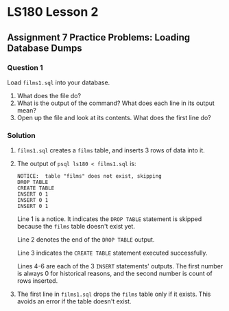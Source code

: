 # LS180 Lesson 2

## Assignment 7 Practice Problems: Loading Database Dumps

### Question 1

Load `films1.sql` into your database.

1. What does the file do?
2. What is the output of the command? What does each line in its output mean?
3. Open up the file and look at its contents. What does the first line do?

### Solution

1. `films1.sql` creates a `films` table, and inserts 3 rows of data into it.
2. The output of `psql ls180 < films1.sql` is:

    ```console
    NOTICE:  table "films" does not exist, skipping
    DROP TABLE
    CREATE TABLE
    INSERT 0 1
    INSERT 0 1
    INSERT 0 1
    ```

    Line 1 is a notice. It indicates the `DROP TABLE` statement is skipped
    because the `films` table doesn't exist yet.

    Line 2 denotes the end of the `DROP TABLE` output.

    Line 3 indicates the `CREATE TABLE` statement executed successfully.

    Lines 4-6 are each of the 3 `INSERT` statements' outputs. The first number
    is always 0 for historical reasons, and the second number is count of rows
    inserted.

3. The first line in `films1.sql` drops the `films` table only if it exists.
   This avoids an error if the table doesn't exist.
